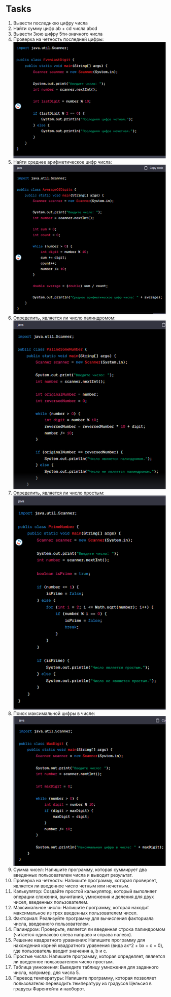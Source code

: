 # Tasks

1) Вывести последнюю цифру числа
2) Найти сумму цифр ab + cd числа abcd
3) Вывести 3юю цифру 5ти-значного числа
4) Проверка на четность последней цифры:![img_3.png](img_3.png)
5) Найти среднее арифметическое цифр числа:![img_4.png](img_4.png)
6) Определить, является ли число палиндромом: ![img_5.png](img_5.png)
7) Определить, является ли число простым: ![img_6.png](img_6.png)
8) Поиск максимальной цифры в числе:![img_7.png](img_7.png)
9) Сумма чисел: Напишите программу, которая суммирует два введенных пользователем числа и выводит результат.
10) Проверка на четность: Напишите программу, которая проверяет, является ли введенное число четным или нечетным.
11) Калькулятор: Создайте простой калькулятор, который выполняет операции сложения, вычитания, умножения и деления для двух чисел, введенных пользователем.
12) Максимальное число: Напишите программу, которая находит максимальное из трех введенных пользователем чисел.
13) Факториал: Реализуйте программу для вычисления факториала числа, введенного пользователем.
14) Палиндром: Проверьте, является ли введенная строка палиндромом (читается одинаково слева направо и справа налево).
15) Решение квадратного уравнения: Напишите программу для нахождения корней квадратного уравнения (вида ax^2 + bx + c = 0), где пользователь вводит значения a, b и c.
16) Простые числа: Напишите программу, которая определяет, является ли введенное пользователем число простым.
17) Таблица умножения: Выведите таблицу умножения для заданного числа, например, для числа 5.
18) Перевод температуры: Напишите программу, которая позволяет пользователю переводить температуру из градусов Цельсия в градусы Фаренгейта и наоборот.